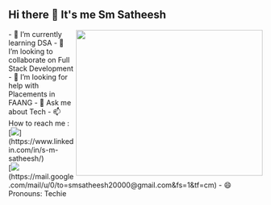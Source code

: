## Hi there 👋 It's me Sm Satheesh

<img align="right" width="370" height="290" src="https://i.pinimg.com/originals/47/f0/34/47f0342cec72b800463bf003eac1257e.gif">
- 🌱 I’m currently learning DSA
- 👯 I’m looking to collaborate on Full Stack Development
- 🤔 I’m looking for help with Placements in FAANG
- 💬 Ask me about Tech
- 📫 How to reach me :
<br /> [<img src="https://img.shields.io/badge/LinkedIn-0077B5?style=for-the-badge&logo=linkedin&logoColor=white" />](https://www.linkedin.com/in/s-m-satheesh/) 
<br /> [<img src="https://img.shields.io/badge/Gmail-D14836?style=for-the-badge&logo=gmail&logoColor=white" />(https://mail.google.com/mail/u/0/to=smsatheesh20000@gmail.com&fs=1&tf=cm)
- 😄 Pronouns: Techie
